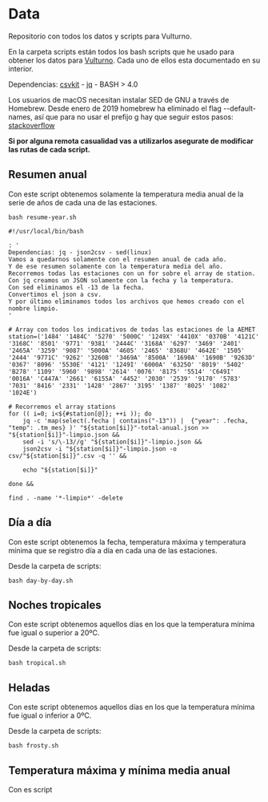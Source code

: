 # Data

Repositorio con todos los datos y scripts para Vulturno.

En la carpeta scripts están todos los bash scripts que he usado para obtener los datos para [Vulturno](https://vulturno.co). Cada uno de ellos esta documentado en su interior.

Dependencias: [csvkit](https://csvkit.readthedocs.io/en/1.0.3/) - [jq](https://stedolan.github.io/jq/) - BASH > 4.0     

Los usuarios de macOS necesitan instalar SED de GNU a través de Homebrew. 
Desde enero de 2019 homebrew ha eliminado el flag --default-names, así que para no usar el prefijo g hay que seguir estos pasos: [stackoverflow](https://apple.stackexchange.com/questions/69223/how-to-replace-mac-os-x-utilities-with-gnu-core-utilities/88812#88812)

**Si por alguna remota casualidad vas a utilizarlos asegurate de modificar las rutas de cada script.**

## Resumen anual

Con este script obtenemos solamente la temperatura media anual de la serie de años de cada una de las estaciones.


```
bash resume-year.sh
```


```
#!/usr/local/bin/bash

: '
Dependencias: jq - json2csv - sed(linux)
Vamos a quedarnos solamente con el resumen anual de cada año.
Y de ese resumen solamente con la temperatura media del año.
Recorremos todas las estaciones con un for sobre el array de station.
Con jq creamos un JSON solamente con la fecha y la temperatura.
Con sed eliminamos el -13 de la fecha.
Convertimos el json a csv.
Y por último eliminamos todos los archivos que hemos creado con el nombre limpio.
'

# Array con todos los indicativos de todas las estaciones de la AEMET
station=('1484' '1484C' '5270' '5000C' '1249X' '4410X' '0370B' '4121C' '3168C' '8501' '9771' '9381' '2444C' '3168A' '6297' '3469' '2401' '2465A' '3259' '9087' '5000A' '4605' '2465' '8368U' '4642E' '1505' '2444' '9771C' '9262' '3260B' '3469A' '8500A' '1690A' '1690B' '9263D' '0367' '8096' '5530E' '4121' '1249I' '6000A' '6325O' '8019' '5402' 'B278' '1109' '5960' '9898' '2614' '0076' '8175' '5514' 'C649I' '0016A' 'C447A' '2661' '6155A' '4452' '2030' '2539' '9170' '5783' '7031' '8416' '2331' '1428' '2867' '3195' '1387' '8025' '1082' '1024E')

# Recorremos el array stations
for (( i=0; i<${#station[@]}; ++i )); do
    jq -c 'map(select(.fecha | contains("-13")) |  {"year": .fecha, "temp": .tm_mes} )' "${station[$i]}"-total-anual.json >> "${station[$i]}"-limpio.json &&
    sed -i 's/\-13//g' "${station[$i]}"-limpio.json &&
    json2csv -i "${station[$i]}"-limpio.json -o csv/"${station[$i]}".csv -q '' &&

    echo "${station[$i]}"

done &&

find . -name '*-limpio*' -delete

```

## Día a día

Con este script obtenemos la fecha, temperatura máxima y temperatura mínima que se registro día a día en cada una de las estaciones.

Desde la carpeta de scripts:

```
bash day-by-day.sh
```

## Noches tropicales

Con este script obtenemos aquellos días en los que la temperatura mínima fue igual o superior a 20ºC.

Desde la carpeta de scripts:

```
bash tropical.sh
```

## Heladas

Con este script obtenemos aquellos días en los que la temperatura mínima fue igual o inferior a 0ºC.

Desde la carpeta de scripts:

```
bash frosty.sh
```


## Temperatura máxima y mínima media anual

Con es script 
